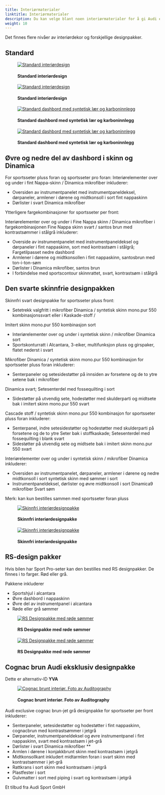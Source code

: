 ```yaml
---
title: Interiørmaterialer
linktitle: Interiørmaterialer
description: Du kan velge blant noen interiørmaterialer for å gi Audi e-tron GT et enda mer ekslusivt utseende.  
weight: 10
---
```

<!-- markdownlint-disable MD033 -->
Det finnes flere nivåer av interiørdekor og forskjellige designpakker.

## Standard

<figure>
    <a href="https://media.electrichasgoneaudi.net/multimedia/models/e-tron-gt/interior/interiormaterials/interior_standard_1.jpg">
        <img src="https://media.electrichasgoneaudi.net/multimedia/models/e-tron-gt/interior/interiormaterials/interior_standard_1s.jpg" 
        class="img-fluid" alt="Standard interiørdesign" title="Standard interiørdesign">
    </a>
    <figcaption><h4>Standard interiørdesign</h4></figcaption>
</figure>

<figure>
    <a href="https://media.electrichasgoneaudi.net/multimedia/models/e-tron-gt/interior/interiormaterials/interior_standard_2.jpg">
        <img src="https://media.electrichasgoneaudi.net/multimedia/models/e-tron-gt/interior/interiormaterials/interior_standard_2.jpg" 
        class="img-fluid" alt="Standard interiørdesign" title="Standard interiørdesign">
    </a>
    <figcaption><h4>Standard interiørdesign</h4></figcaption>
</figure>

<figure>
    <a href="https://media.electrichasgoneaudi.net/multimedia/models/e-tron-gt/interior/interiormaterials/interior_standard_3.jpg">
        <img src="https://media.electrichasgoneaudi.net/multimedia/models/e-tron-gt/interior/interiormaterials/interior_standard_3s.jpg" 
        class="img-fluid" alt="Standard dashbord med syntetisk lær og karboninnlegg" title="Standard dashbord med syntetisk lær og karboninnlegg">
    </a>
    <figcaption><h4>Standard dashbord med syntetisk lær og karboninnlegg</h4></figcaption>
</figure>

<figure>
    <a href="https://media.electrichasgoneaudi.net/multimedia/models/e-tron-gt/interior/interiormaterials/interior_standard_4.jpg">
        <img src="https://media.electrichasgoneaudi.net/multimedia/models/e-tron-gt/interior/interiormaterials/interior_standard_4s.jpg" 
        class="img-fluid" alt="Standard dashbord med syntetisk lær og karboninnlegg" title="Standard dashbord med syntetisk lær og karboninnlegg">
    </a>
    <figcaption><h4>Standard dashbord med syntetisk lær og karboninnlegg</h4></figcaption>
</figure>

## Øvre og nedre del av dashbord i skinn og Dinamica

For sportsseter pluss foran og sportsseter pro foran:
Interiørelementer over og under i fint Nappa-skinn / Dinamica mikrofiber inkluderer:

- Oversiden av instrumentpanelet med instrumentpaneldeksel, dørpaneler, armlener i dørene og midtkonsoll i sort fint nappaskinn
- Dørlister i svart Dinamica mikrofiber

Ytterligere fargekombinasjoner for sportsseter per front:

Interiørelementer over og under i Fine Nappa skinn / Dinamica mikrofiber i fargekombinasjonen Fine Nappa skinn svart / santos brun med kontrastsømmer i stålgrå inkluderer:

- Overside av instrumentpanelet med instrumentpaneldeksel og dørpaneler i fint nappaskinn, sort med kontrastsøm i stålgrå; Fargetilpasset nedre dashbord
- Armlener i dørene og midtkonsollen i fint nappaskinn, santosbrun med ton-i-ton-søm
- Dørlister i Dinamica mikrofiber, santos brun
- I forbindelse med sportscontour skinnrattet, svart, kontrastsøm i stålgrå

## Den svarte skinnfrie designpakken

Skinnfri svart designpakke for sportsseter pluss front:

- Setetrekk valgfritt i mikrofiber Dinamica / syntetisk skinn mono.pur 550 kombinasjonssvart eller i Kaskade-stoff /

Imitert skinn mono.pur 550 kombinasjon sort

- Interiørelementer over og under i syntetisk skinn / mikrofiber Dinamica sort
- Sportskonturratt i Alcantara, 3-eiker, multifunksjon pluss og girspaker, flatet nederst i svart

Mikrofiber Dinamica / syntetisk skinn mono.pur 550 kombinasjon for sportsseter pluss foran inkluderer:

- Senterpaneler og setesidestøtter på innsiden av forsetene og de to ytre setene bak i mikrofiber

Dinamica svart; Setesenterdel med fossequilting i sort

- Sidestøtter på utvendig sete, hodestøtter med skulderparti og midtsete bak i imitert skinn mono.pur 550
svart

Cascade stoff / syntetisk skinn mono.pur 550 kombinasjon for sportsseter pluss foran inkluderer:

- Senterpanel, indre setesidestøtter og hodestøtter med skulderparti på forsetene og de to ytre
Seter bak i stoffkaskade; Setesenterdel med fossequilting i blank svart
- Sidestøtter på utvendig sete og midtsete bak i imitert skinn mono.pur 550 svart

Interiørelementer over og under i syntetisk skinn / mikrofiber Dinamica inkluderer:

- Oversiden av instrumentpanelet, dørpaneler, armlener i dørene og nedre midtkonsoll i sort syntetisk skinn
med sømmer i sort
- Instrumentpaneldeksel, dørlister og øvre midtkonsoll i sort Dinamica9 mikrofiber
Svart søm

Merk: kan kun bestilles sammen med sportsseter foran pluss

<figure>
    <a href="https://media.electrichasgoneaudi.net/multimedia/models/e-tron-gt/interior/interiormaterials/interior_PEH_1.jpg">
        <img src="https://media.electrichasgoneaudi.net/multimedia/models/e-tron-gt/interior/interiormaterials/interior_PEH_1s.jpg"
        class="img-fluid" alt="Skinnfri interiørdesignpakke" title="Skinnfri interiørdesignpakke">
    </a>
    <figcaption><h4>Skinnfri interiørdesignpakke</h4></figcaption>
</figure>

<figure>
    <a href="https://media.electrichasgoneaudi.net/multimedia/models/e-tron-gt/interior/interiormaterials/interior_PEH_2.jpg">
        <img src="https://media.electrichasgoneaudi.net/multimedia/models/e-tron-gt/interior/interiormaterials/interior_PEH_2s.jpg"
        class="img-fluid" alt="Skinnfri interiørdesignpakke" title="Skinnfri interiørdesignpakke">
    </a>
    <figcaption><h4>Skinnfri interiørdesignpakke</h4></figcaption>
</figure>

## RS-design pakker

Hvis bilen har Sport Pro-seter kan den bestilles med RS designpakker. De finnes i to farger. Rød eller grå.

Pakkene inkluderer

- Sportshjul i alcantara
- Øvre dashbord i nappaskinn
- Øvre del av instrumentpanel i alcantara
- Røde eller grå sømmer

<figure>
    <a href="https://media.electrichasgoneaudi.net/multimedia/models/e-tron-gt/interior/interiormaterials/interior_PEF_1.jpg">
        <img src="https://media.electrichasgoneaudi.net/multimedia/models/e-tron-gt/interior/interiormaterials/interior_PEF_1s.jpg"
        class="img-fluid" alt="RS Designpakke med røde sømmer" title="RS Designpakke med røde sømmer">
    </a>
    <figcaption><h4>RS Designpakke med røde sømmer</h4></figcaption>
</figure>

<figure>
    <a href="https://media.electrichasgoneaudi.net/multimedia/models/e-tron-gt/interior/interiormaterials/interior_PEF_2.jpg">
        <img src="https://media.electrichasgoneaudi.net/multimedia/models/e-tron-gt/interior/interiormaterials/interior_PEF_2s.jpg"
        class="img-fluid" alt="RS Designpakke med røde sømmer" title="RS Designpakke med røde sømmer">
    </a>
    <figcaption><h4>RS Designpakke med røde sømmer</h4></figcaption>
</figure>

## Cognac brun Audi eksklusiv designpakke

Dette er alternativ-ID **YVA**

<figure>
    <a href="https://media.electrichasgoneaudi.net/multimedia/models/e-tron-gt/interior/interiormaterials/interior_YVA_1.jpg">
        <img src="https://media.electrichasgoneaudi.net/multimedia/models/e-tron-gt/interior/interiormaterials/interior_YVA_1s.jpg"
        class="img-fluid" alt="Cognac brunt interiør. Foto av Auditography" title="Cognac brunt interiør. Foto av Auditography">
    </a>
    <figcaption><h4>Cognac brunt interiør. Foto av Auditography</h4></figcaption>
</figure>

Audi exclusive cognac brun-jet grå designpakke for sportsseter per front inkluderer:

- Senterpaneler, setesidestøtter og hodestøtter i fint nappaskinn, cognacbrun med kontrastsømmer i jetgrå
- Dørpaneler, instrumentpaneldeksel og øvre instrumentpanel i fint nappaskinn, svart med kontrastsøm i jet-grå
- Dørlister i svart Dinamica mikrofiber **
- Armlen i dørene i konjakkbrunt skinn med kontrastsøm i jetgrå
- Midtkonsollkant inkludert midtarmlen foran i svart skinn med kontrastsømmer i jet-grå
- Rattkrans i sort skinn med kontrastsøm i jetgrå
- Plastfester i sort
- Gulvmatter i sort med piping i svart og kontrastsøm i jetgrå

Et tilbud fra Audi Sport GmbH
